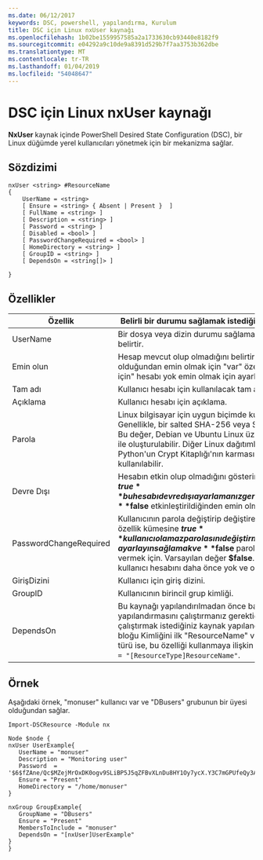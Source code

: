 ```yaml
---
ms.date: 06/12/2017
keywords: DSC, powershell, yapılandırma, Kurulum
title: DSC için Linux nxUser kaynağı
ms.openlocfilehash: 1b02be1559957585a2a1733630cb93440e8182f9
ms.sourcegitcommit: e04292a9c10de9a8391d529b7f7aa3753b362dbe
ms.translationtype: MT
ms.contentlocale: tr-TR
ms.lasthandoff: 01/04/2019
ms.locfileid: "54048647"
---
```

# <a name="dsc-for-linux-nxuser-resource"></a>DSC için Linux nxUser kaynağı

**NxUser** kaynak içinde PowerShell Desired State Configuration (DSC), bir Linux düğümde yerel kullanıcıları yönetmek için bir mekanizma sağlar.

## <a name="syntax"></a>Sözdizimi

```
nxUser <string> #ResourceName
{
    UserName = <string>
    [ Ensure = <string> { Absent | Present }  ]
    [ FullName = <string> ]
    [ Description = <string> ]
    [ Password = <string> ]
    [ Disabled = <bool> ]
    [ PasswordChangeRequired = <bool> ]
    [ HomeDirectory = <string> ]
    [ GroupID = <string> ]
    [ DependsOn = <string[]> ]

}
```

## <a name="properties"></a>Özellikler

|  Özellik |  Belirli bir durumu sağlamak istediğiniz hesap adını gösterir. |
|---|---|
| UserName| Bir dosya veya dizin durumu sağlamak istediğiniz konumu belirtir.|
| Emin olun| Hesap mevcut olup olmadığını belirtir. Bu hesabı var olduğundan emin olmak için "var" özelliğini ayarlayın ve "Eksik için" hesabı yok emin olmak için ayarlayın.|
| Tam adı| Kullanıcı hesabı için kullanılacak tam adını içeren bir dize.|
| Açıklama| Kullanıcı hesabı için açıklama.|
| Parola| Linux bilgisayar için uygun biçimde kullanıcılar parola karması. Genellikle, bir salted SHA-256 veya SHA-512 karma budur. Bu değer, Debian ve Ubuntu Linux üzerinde mkpasswd komutu ile oluşturulabilir. Diğer Linux dağıtımları için crypt yöntemi Python'un Crypt Kitaplığı'nın karmasını oluşturmak için kullanılabilir.|
| Devre Dışı| Hesabın etkin olup olmadığını gösterir. Bu özellik kümesine **$true** bu hesabı devre dışı ayarlamanız gerektiğini ve emin olmak için **$false** etkinleştirildiğinden emin olmak için.|
| PasswordChangeRequired| Kullanıcının parola değiştirip değiştiremeyeceğini belirtir. Bu özellik kümesine **$true** kullanıcı olamaz parolasını değiştirmek, ayarlayın sağlamak ve **$false** parolayı değiştirmek izin vermek için. Varsayılan değer **$false**. Bu özellik yalnızca kullanıcı hesabını daha önce yok ve oluşturulan değerlendirilir.|
| GirişDizini| Kullanıcı için giriş dizini.|
| GroupID| Kullanıcının birincil grup kimliği.|
| DependsOn | Bu kaynağı yapılandırılmadan önce başka bir kaynak yapılandırmasını çalıştırmanız gerektiğini gösterir. Örneğin, çalıştırmak istediğiniz kaynak yapılandırma komut dosyası bloğu Kimliğini ilk "ResourceName" ve "ResourceType" kendi türü ise, bu özelliği kullanmaya ilişkin sözdizimini ise `DependsOn = "[ResourceType]ResourceName"`.|

## <a name="example"></a>Örnek

Aşağıdaki örnek, "monuser" kullanıcı var ve "DBusers" grubunun bir üyesi olduğundan sağlar.

```
Import-DSCResource -Module nx

Node $node {
nxUser UserExample{
   UserName = "monuser"
   Description = "Monitoring user"
   Password  =    '$6$fZAne/Qc$MZejMrOxDK0ogv9SLiBP5J5qZFBvXLnDu8HY1Oy7ycX.Y3C7mGPUfeQy3A82ev3zIabhDQnj2ayeuGn02CqE/0'
   Ensure = "Present"
   HomeDirectory = "/home/monuser"
}

nxGroup GroupExample{
   GroupName = "DBusers"
   Ensure = "Present"
   MembersToInclude = "monuser"
   DependsOn = "[nxUser]UserExample"
}
}
```